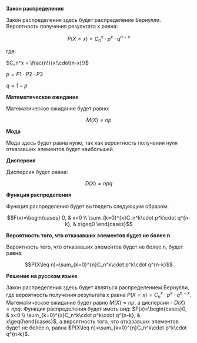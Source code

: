 

**Закон распределения**

Закон распределения здесь будет распределение Бернулли. Вероятность получения результата x равна:

$$P(X=x)=C_n^x\cdot p^x\cdot q^{n-x}$$

где:

$C_n^x = \frac{n!}{x!\cdot(n-x)!}$

$p = P1 \cdot P2 \cdot P3$

$q = 1-p$

**Математическое ожидание**

Математическое ожидание будет равно:

$$M(X)=np$$

**Мода**

Мода здесь будет равна нулю, так как вероятность получения нуля отказавших элементов будет наибольшей.

**Дисперсия**

Дисперсия будет равна:

$$D(X)=npq$$

**Функция распределения**

Функция распределения будет выглядеть следующим образом:

$$F(x)=\begin{cases}
0, & x<0 \\ 
\sum_{k=0}^{x}C_n^k\cdot p^k\cdot q^{n-k}, & x\geq0
\end{cases}$$

**Вероятность того, что отказавших элементов будет не более n**

Вероятность того, что отказавших элементов будет не более n, будет равна:

$$P(X\leq n)=\sum_{k=0}^{n}C_n^k\cdot p^k\cdot q^{n-k}$$

**Решение на русском языке**

Закон распределения здесь будет являться распределением Бернулли, где вероятность получения результата x равна 
$P(X=x)=C_n^x\cdot p^x\cdot q^{n-x}$. Математическое ожидание будет равно $M(X)=np$, а дисперсия - $D(X)=npq$. Функция распределения будет иметь вид: $F(x)=\begin{cases}0, & x<0 \\ \sum_{k=0}^{x}C_n^k\cdot p^k\cdot q^{n-k}, & x\geq0\end{cases}$, а вероятность того, что отказавших элементов будет не более n, равна $P(X\leq n)=\sum_{k=0}^{n}C_n^k\cdot p^k\cdot q^{n-k}$.